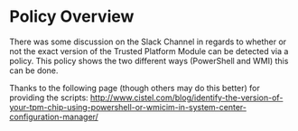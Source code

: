 # Policy Overview
There was some discussion on the Slack Channel in regards to whether or not the exact version of the Trusted Platform Module can be detected via a policy. This policy shows the two different ways (PowerShell and WMI) this can be done.

Thanks to the following page (though others may do this better) for providing the scripts: http://www.cistel.com/blog/identify-the-version-of-your-tpm-chip-using-powershell-or-wmicim-in-system-center-configuration-manager/

